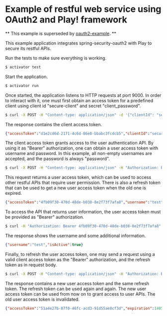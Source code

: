 Example of restful web service using OAuth2 and Play! framework
===========

** This example is superseded by [oauth2-example](https://github.com/tfeng/play-examples/tree/master/oauth2-example). **

This example application integrates spring-security-oauth2 with Play to secure its restful APIs.

Run the tests to make sure everything is working.

``` bash
$ activator test
```

Start the application.

``` bash
$ activator run
```

Once started, the application listens to HTTP requests at port 9000. In order to interact with it, one must first obtain an access token for a predefined client using client id "secure-client" and secret "client_password".

``` bash
$ curl -X POST -H "Content-type: application/json" -d '{"clientId": "secure-client", "clientSecret": "client_password"}' http://localhost:9000/client/authenticate
```

The response contains the client access token.

``` json
{"accessToken":"d1e2cd6d-2171-4c6d-86e8-bbabc3fcdcb5","clientId":"secure-client","expiration":1405561925380}
```

The client access token grants access to the user authentication API. By using it as "Bearer" authorization, one can obtain a user access token with username and password. In this example, all non-empty usernames are accepted, and the password is always "password".

``` bash
$ curl -X POST -H "Content-type: application/json" -H "Authorization: Bearer d1e2cd6d-2171-4c6d-86e8-bbabc3fcdcb5" -d '{"username": "test", "password": "password"}' http://localhost:9000/user/authenticate
```

This request returns a user access token, which can be used to access other restful APIs that require user permission. There is also a refresh token that can be used to get a new user access token when the old one is expired.

``` json
{"accessToken":"4fb09f30-470d-48de-b038-8e2f73f7afa8","username":"test","expiration":1405562230945,"refreshToken":"31ea8263-9876-478b-a3a6-c81a7186528a"}
```

To access the API that returns user information, the user access token must be provided as "Bearer" authorization.

``` bash
$ curl -H "Authorization: Bearer 4fb09f30-470d-48de-b038-8e2f73f7afa8" http://localhost:9000/user/get
```

The response shows the username and some additional information.

``` json
{"username":"test","isActive":true}
```

Finally, to refresh the user access token, one may send a request using a valid client access token as the "Bearer" authorization, and the refresh token as in request body.

``` bash
$ curl -X POST -H "Content-type: application/json" -H "Authorization: Bearer d1e2cd6d-2171-4c6d-86e8-bbabc3fcdcb5" -d '{"refreshToken": "31ea8263-9876-478b-a3a6-c81a7186528a"}' http://localhost:9000/user/refresh
```

The response contains a new user access token and the same refresh token. The refresh token can be used again and again. The new user access token can be used from now on to grant access to user APIs. The old user access token is invalidated.

``` json
{"accessToken":"51a4e27b-07f0-46fc-acd3-91d55ae8cf3d","expiration":1405562714483,"refreshToken":"31ea8263-9876-478b-a3a6-c81a7186528a"}
```
